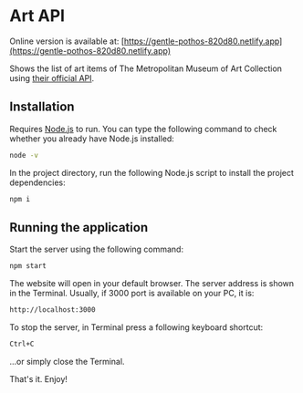 
# Art API

Online version is available at: [https://gentle-pothos-820d80.netlify.app](https://gentle-pothos-820d80.netlify.app)

Shows the list of art items of The Metropolitan Museum of Art Collection using [their official API](https://metmuseum.github.io/).


## Installation 

Requires [Node.js](https://nodejs.org/) to run. 
You can type the following command to check whether you already have Node.js installed: 

```sh
node -v
```

In the project directory, run the following Node.js script to install the project dependencies:

```sh
npm i 
```

## Running the application

Start the server using the following command:

```sh
npm start
```

The website will open in your default browser. The server address is shown in the Terminal. Usually, if 3000 port is available on your PC, it is:

```sh
http://localhost:3000
```

To stop the server, in Terminal press a following keyboard shortcut: 

```sh
Ctrl+C
```

...or simply close the Terminal.

That's it. Enjoy!
